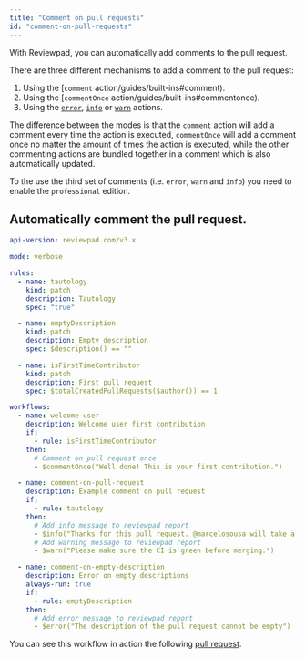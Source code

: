 ```yaml
---
title: "Comment on pull requests"
id: "comment-on-pull-requests"
---
```


With Reviewpad, you can automatically add comments to the pull request.

There are three different mechanisms to add a comment to the pull request:

1. Using the [`comment` action/guides/built-ins#comment).
2. Using the [`commentOnce` action/guides/built-ins#commentonce). 
3. Using the [`error`](/guides/built-ins#error), [`info`](/guides/built-ins#info) or [`warn`](/guides/built-ins#warn) actions.

The difference between the modes is that the `comment` action will add a comment every time the action is executed, `commentOnce` will add a comment once no matter the amount of times the action is executed, while the other commenting actions are bundled together in a comment which is also automatically updated. 

To the use the third set of comments (i.e. `error`, `warn` and `info`) you need to enable the `professional` edition.

## Automatically comment the pull request.

```yaml
api-version: reviewpad.com/v3.x

mode: verbose

rules:
  - name: tautology
    kind: patch
    description: Tautology
    spec: "true"

  - name: emptyDescription
    kind: patch
    description: Empty description
    spec: $description() == ""

  - name: isFirstTimeContributor
    kind: patch
    description: First pull request
    spec: $totalCreatedPullRequests($author()) == 1

workflows:
  - name: welcome-user
    description: Welcome user first contribution
    if:
      - rule: isFirstTimeContributor
    then:
      # Comment on pull request once
      - $commentOnce("Well done! This is your first contribution.")

  - name: comment-on-pull-request
    description: Example comment on pull request
    if:
      - rule: tautology
    then:
      # Add info message to reviewpad report
      - $info("Thanks for this pull request. @marcelosousa will take a look!")
      # Add warning message to reviewpad report
      - $warn("Please make sure the CI is green before merging.")

  - name: comment-on-empty-description
    description: Error on empty descriptions
    always-run: true
    if:
      - rule: emptyDescription
    then:
      # Add error message to reviewpad report
      - $error("The description of the pull request cannot be empty")

```

You can see this workflow in action the following [pull request](https://github.com/reviewpad/action-showcase/pull/17).